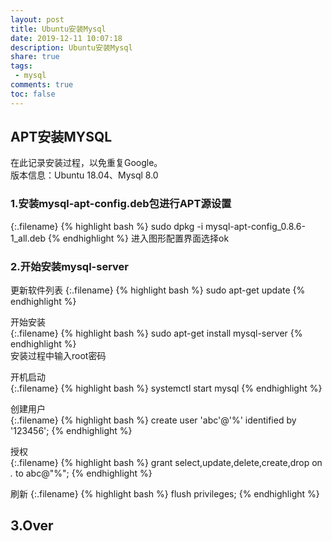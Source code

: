 ```yaml
---
layout: post
title: Ubuntu安装Mysql
date: 2019-12-11 10:07:18
description: Ubuntu安装Mysql
share: true
tags:
 - mysql
comments: true
toc: false
---
```


## APT安装MYSQL

在此记录安装过程，以免重复Google。  
版本信息：Ubuntu 18.04、Mysql 8.0

### 1.安装mysql-apt-config.deb包进行APT源设置

{:.filename}
{% highlight bash %}
sudo dpkg -i mysql-apt-config_0.8.6-1_all.deb
{% endhighlight %}
进入图形配置界面选择ok

### 2.开始安装mysql-server

更新软件列表
{:.filename}
{% highlight bash %}
sudo apt-get update
{% endhighlight %}  

开始安装  
{:.filename}
{% highlight bash %}
sudo apt-get install mysql-server
{% endhighlight %}  
安装过程中输入root密码  

开机启动  
{:.filename}
{% highlight bash %}
systemctl start mysql
{% endhighlight %}

创建用户  
{:.filename}
{% highlight bash %}
create user 'abc'@'%' identified by '123456';
{% endhighlight %}

授权  
{:.filename}
{% highlight bash %}
grant select,update,delete,create,drop on *.* to abc@"%";
{% endhighlight %}

刷新
{:.filename}
{% highlight bash %}
flush privileges;
{% endhighlight %}

## 3.Over
